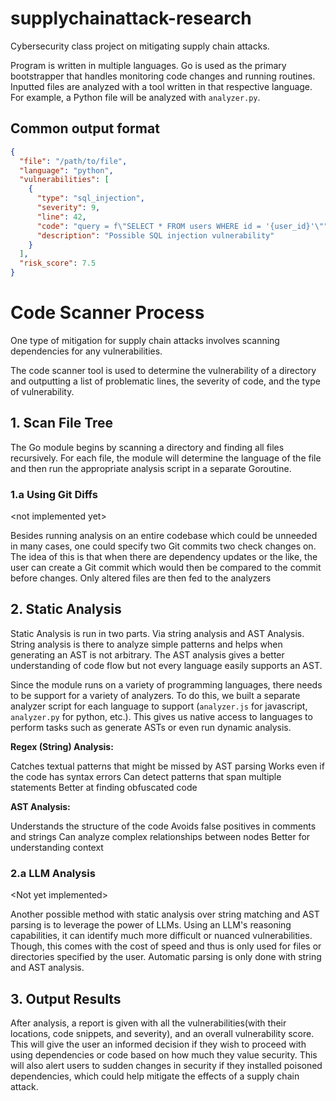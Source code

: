 # supplychainattack-research
Cybersecurity class project on mitigating supply chain attacks.

Program is written in multiple languages. Go is used as the primary bootstrapper that handles monitoring code changes and running routines. Inputted files are analyzed with a tool written in that respective language. For example, a Python file will be analyzed with `analyzer.py`.


## Common output format

```json
{
  "file": "/path/to/file",
  "language": "python",
  "vulnerabilities": [
    {
      "type": "sql_injection", 
      "severity": 9,
      "line": 42,
      "code": "query = f\"SELECT * FROM users WHERE id = '{user_id}'\"",
      "description": "Possible SQL injection vulnerability"
    }
  ],
  "risk_score": 7.5
}
```

# Code Scanner Process
One type of mitigation for supply chain attacks involves scanning dependencies for any vulnerabilities. 

The code scanner tool is used to determine the vulnerability of a directory and outputting a list of problematic lines, the severity of code, and the type of vulnerability.

## 1. Scan File Tree
The Go module begins by scanning a directory and finding all files recursively. For each file, the module will determine the language of the file and then run the appropriate analysis script in a separate Goroutine. 

### 1.a Using Git Diffs
\<not implemented yet\>

Besides running analysis on an entire codebase which could be unneeded in many cases, one could specify two Git commits two check changes on. The idea of this is that when there are dependency updates or the like, the user can create a Git commit which would then be compared to the commit before changes. Only altered files are then fed to the analyzers  


## 2. Static Analysis
Static Analysis is run in two parts. Via string analysis and AST Analysis. String analysis is there to analyze simple patterns and helps when generating an AST is not arbitrary. The AST analysis gives a better understanding of code flow but not every language easily supports an AST.

Since the module runs on a variety of programming languages, there needs to be support for a variety of analyzers. To do this, we built a separate analyzer script for each language to support (`analyzer.js` for javascript, `analyzer.py` for python, etc.). This gives us native access to languages to perform tasks such as generate ASTs or even run dynamic analysis.

**Regex (String) Analysis:**

Catches textual patterns that might be missed by AST parsing
Works even if the code has syntax errors
Can detect patterns that span multiple statements
Better at finding obfuscated code


**AST Analysis:**

Understands the structure of the code
Avoids false positives in comments and strings
Can analyze complex relationships between nodes
Better for understanding context

### 2.a LLM Analysis
\<Not yet implemented\>

Another possible method with static analysis over string matching and AST parsing is to leverage the power of LLMs. Using an LLM's reasoning capabilities, it can identify much more difficult or nuanced vulnerabilities. Though, this comes with the cost of speed and thus is only used for files or directories specified by the user. Automatic parsing is only done with string and AST analysis.

## 3. Output Results
After analysis, a report is given with all the vulnerabilities(with their locations, code snippets, and severity), and an overall vulnerability score. This will give the user an informed decision if they wish to proceed with using dependencies or code based on how much they value security. This will also alert users to sudden changes in security if they installed poisoned dependencies, which could help mitigate the effects of a supply chain attack.


